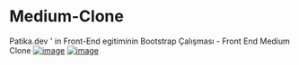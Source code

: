 # Medium-Clone
Patika.dev ' in Front-End egitiminin Bootstrap Çalışması - Front End Medium Clone
[![image](https://r.resimlink.com/SNQZhiyPOgx.png)](https://resimlink.com/SNQZhiyPOgx)
[![image](https://r.resimlink.com/0j9QiLm.png)](https://resimlink.com/0j9QiLm)
